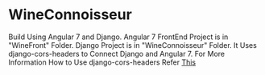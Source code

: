 # WineConnoisseur
Build Using Angular 7 and Django.
Angular 7 FrontEnd Project is in "WineFront" Folder.
Django Project is in "WineConnoisseur" Folder.
It Uses django-cors-headers to Connect Django and Angular 7.
For More Information How to Use django-cors-headers Refer <a href="https://www.techiediaries.com/django-cors/">This</a> 
